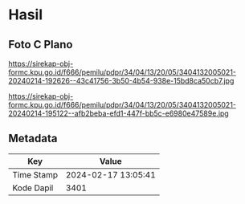 # Hasil

## Foto C Plano

https://sirekap-obj-formc.kpu.go.id/f666/pemilu/pdpr/34/04/13/20/05/3404132005021-20240214-192626--43c41756-3b50-4b54-938e-15bd8ca50cb7.jpg

https://sirekap-obj-formc.kpu.go.id/f666/pemilu/pdpr/34/04/13/20/05/3404132005021-20240214-195122--afb2beba-efd1-447f-bb5c-e6980e47589e.jpg


## Metadata

| Key        | Value               |
| ---------- | ------------------- |
| Time Stamp | 2024-02-17 13:05:41 |
| Kode Dapil | 3401                |



